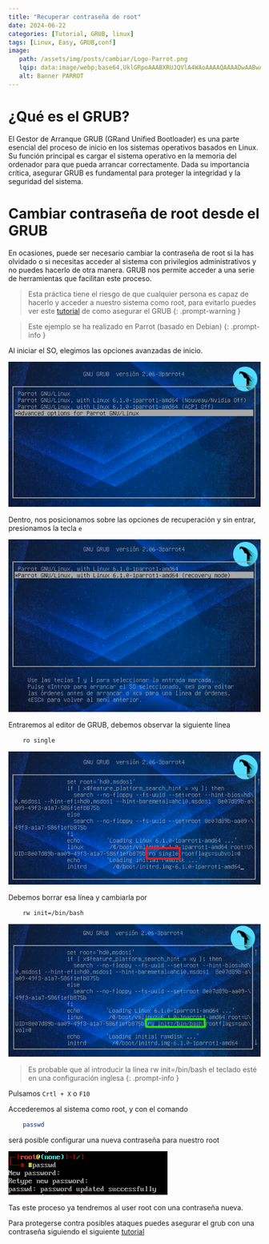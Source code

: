 ```yaml
---
title: "Recuperar contraseña de root"
date: 2024-06-22
categories: [Tutorial, GRUB, linux]
tags: [Linux, Easy, GRUB,conf]
image:
   path: /assets/img/posts/cambiar/Logo-Parrot.png
   lqip: data:image/webp;base64,UklGRpoAAABXRUJQVlA4WAoAAAAQAAAADwAABwAAQUxQSDIAAAARL0AmbZurmr57yyIiqE8oiG0bejIYEQTgqiDA9vqnsUSI6H+oAERp2HZ65qP/VIAWAFZQOCBCAAAA8AEAnQEqEAAIAAVAfCWkAALp8sF8rgRgAP7o9FDvMCkMde9PK7euH5M1m6VWoDXf2FkP3BqV0ZYbO6NA/VFIAAAA
   alt: Banner PARROT
---
```


# ¿Qué es el GRUB?

El Gestor de Arranque GRUB (GRand Unified Bootloader) es una parte esencial del proceso de inicio en los sistemas operativos basados en Linux. Su función principal es cargar el sistema operativo en la memoria del ordenador para que pueda arrancar correctamente. Dada su importancia crítica, asegurar GRUB es fundamental para proteger la integridad y la seguridad del sistema.

# Cambiar contraseña de root desde el GRUB

En ocasiones, puede ser necesario cambiar la contraseña de root si la has olvidado o si necesitas acceder al sistema con privilegios administrativos y no puedes hacerlo de otra manera. GRUB nos permite acceder a una serie de herramientas que facilitan este proceso.

>Esta práctica tiene el riesgo de que cualquier persona es capaz de hacerlo y acceder a nuestro sistema como root, para evitarlo puedes ver este [tutorial](https://404azz.github.io/posts/asegurar-grub/) de como asegurar el GRUB
{: .prompt-warning }

>Este ejemplo se ha realizado en Parrot (basado en Debian)
{: .prompt-info }

Al iniciar el SO, elegimos las opciones avanzadas de inicio.

![](/assets/img/posts/cambiar/advaced.png)

Dentro, nos posicionamos sobre las opciones de recuperación y sin entrar, presionamos la tecla `e`

![](/assets/img/posts/cambiar/recovery-e.png)

Entraremos al editor de GRUB, debemos observar la siguiente línea

```zsh
	ro single
```
![](/assets/img/posts/cambiar/rosingle.png)

Debemos borrar esa línea y cambiarla por 

```zsh
	rw init=/bin/bash
```

![](/assets/img/posts/cambiar/rwinit.png)

>Es probable que al introducir la línea rw init=/bin/bash el teclado esté en una configuración inglesa
{: .prompt-info }

Pulsamos `Crtl + X` o `F10`

Accederemos al sistema como root, y con el comando 

```zsh
	passwd
```

será posible configurar una nueva contraseña para nuestro root

![](/assets/img/posts/cambiar/grubroot.png)

Tas este proceso ya tendremos al user root con una contraseña nueva.

Para protegerse contra posibles ataques puedes asegurar el grub con una contraseña siguiendo el siguiente [tutorial](https://404azz.github.io/posts/asegurar-grub/)
